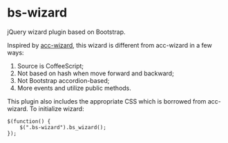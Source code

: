 # bs-wizard

jQuery wizard plugin based on Bootstrap.

Inspired by [acc-wizard](https://github.com/sathomas/acc-wizard), this wizard is different from acc-wizard in a few ways:

1. Source is CoffeeScript;
1. Not based on hash when move forward and backward;
1. Not Bootstrap accordion-based;
1. More events and utilize public methods.


This plugin also includes the appropriate CSS which is borrowed from acc-wizard. To initialize wizard:

    $(function() {
    	$(".bs-wizard").bs_wizard();
    });
